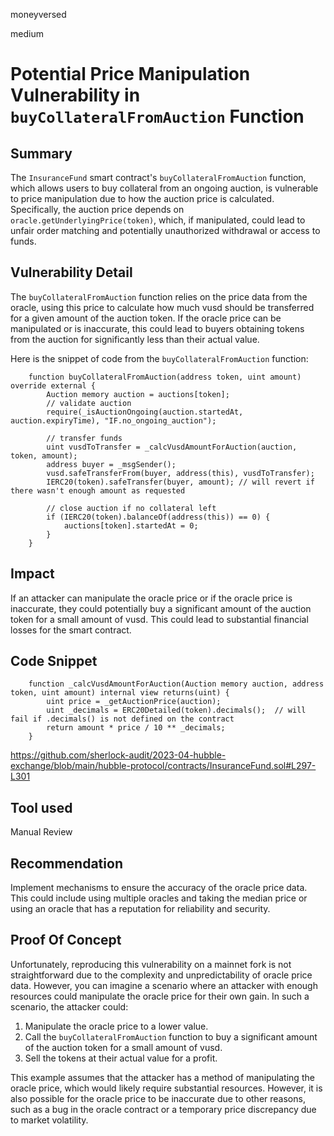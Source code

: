 moneyversed

medium

# Potential Price Manipulation Vulnerability in `buyCollateralFromAuction` Function

## Summary

The `InsuranceFund` smart contract's `buyCollateralFromAuction` function, which allows users to buy collateral from an ongoing auction, is vulnerable to price manipulation due to how the auction price is calculated. Specifically, the auction price depends on `oracle.getUnderlyingPrice(token)`, which, if manipulated, could lead to unfair order matching and potentially unauthorized withdrawal or access to funds.

## Vulnerability Detail

The `buyCollateralFromAuction` function relies on the price data from the oracle, using this price to calculate how much vusd should be transferred for a given amount of the auction token. If the oracle price can be manipulated or is inaccurate, this could lead to buyers obtaining tokens from the auction for significantly less than their actual value.

Here is the snippet of code from the `buyCollateralFromAuction` function:

```solidity
    function buyCollateralFromAuction(address token, uint amount) override external {
        Auction memory auction = auctions[token];
        // validate auction
        require(_isAuctionOngoing(auction.startedAt, auction.expiryTime), "IF.no_ongoing_auction");

        // transfer funds
        uint vusdToTransfer = _calcVusdAmountForAuction(auction, token, amount);
        address buyer = _msgSender();
        vusd.safeTransferFrom(buyer, address(this), vusdToTransfer);
        IERC20(token).safeTransfer(buyer, amount); // will revert if there wasn't enough amount as requested

        // close auction if no collateral left
        if (IERC20(token).balanceOf(address(this)) == 0) {
            auctions[token].startedAt = 0;
        }
    }
```

## Impact

If an attacker can manipulate the oracle price or if the oracle price is inaccurate, they could potentially buy a significant amount of the auction token for a small amount of vusd. This could lead to substantial financial losses for the smart contract.

## Code Snippet

```solidity
    function _calcVusdAmountForAuction(Auction memory auction, address token, uint amount) internal view returns(uint) {
        uint price = _getAuctionPrice(auction);
        uint _decimals = ERC20Detailed(token).decimals();  // will fail if .decimals() is not defined on the contract
        return amount * price / 10 ** _decimals;
    }
```

https://github.com/sherlock-audit/2023-04-hubble-exchange/blob/main/hubble-protocol/contracts/InsuranceFund.sol#L297-L301

## Tool used

Manual Review

## Recommendation

Implement mechanisms to ensure the accuracy of the oracle price data. This could include using multiple oracles and taking the median price or using an oracle that has a reputation for reliability and security.

## Proof Of Concept

Unfortunately, reproducing this vulnerability on a mainnet fork is not straightforward due to the complexity and unpredictability of oracle price data. However, you can imagine a scenario where an attacker with enough resources could manipulate the oracle price for their own gain. In such a scenario, the attacker could:

1. Manipulate the oracle price to a lower value.
2. Call the `buyCollateralFromAuction` function to buy a significant amount of the auction token for a small amount of vusd.
3. Sell the tokens at their actual value for a profit.

This example assumes that the attacker has a method of manipulating the oracle price, which would likely require substantial resources. However, it is also possible for the oracle price to be inaccurate due to other reasons, such as a bug in the oracle contract or a temporary price discrepancy due to market volatility.